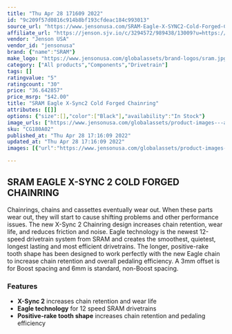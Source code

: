 ```yaml
---
title: "Thu Apr 28 171609 2022"
id: "9c209f57d0816c914b8bf193cfdeac184c993013"
source_url: "https://www.jensonusa.com/SRAM-Eagle-X-SYNC2-Cold-Forged-Chainring"
affiliate_url: "https://jenson.sjv.io/c/3294572/989438/13009?u=https://www.jensonusa.com/SRAM-Eagle-X-SYNC2-Cold-Forged-Chainring"
vendor: "Jenson USA"
vendor_id: "jensonusa"
brand: {"name":"SRAM"}
make_logo: "https://www.jensonusa.com/globalassets/brand-logos/sram.jpg"
category: ["All products","Components","Drivetrain"]
tags: []
ratingvalue: "5"
ratingcount: "30"
price: "36.642857"
price_msrp: "$42.00"
title: "SRAM Eagle X-Sync2 Cold Forged Chainring"
attributes: [[]]
options: {"size":[],"color":["Black"],"availability":"In Stock"}
image_urls: ["https://www.jensonusa.com/globalassets/product-images---all-assets/sram/cg180a02-black.jpg"]
sku: "CG180A02"
published_at: "Thu Apr 28 17:16:09 2022"
updated_at: "Thu Apr 28 17:16:09 2022"
images: [{"url":"https://www.jensonusa.com/globalassets/product-images---all-assets/sram/cg180a02-black.jpg","path":"full/06da6a68e72b14f9dac3ac53084cc838b3e0a353.jpg","checksum":"fd56b84a9ac38f69297197c8344438fe","status":"downloaded"}]

---
```

## SRAM EAGLE X-SYNC 2 COLD FORGED CHAINRING

Chainrings, chains and cassettes eventually wear out. When these parts wear
out, they will start to cause shifting problems and other performance issues.
The new X-Sync 2 Chainring design increases chain retention, wear life, and
reduces friction and noise. Eagle technology is the newest 12-speed drivetrain
system from SRAM and creates the smoothest, quietest, longest lasting and most
efficient drivetrains. The longer, positive-rake tooth shape has been designed
to work perfectly with the new Eagle chain to increase chain retention and
overall pedaling efficiency. A 3mm offset is for Boost spacing and 6mm is
standard, non-Boost spacing.

### Features

  * **X-Sync 2** increases chain retention and wear life
  * **Eagle technology** for 12 speed SRAM drivetrains
  * **Positive-rake tooth shape** increases chain retention and pedaling efficiency

